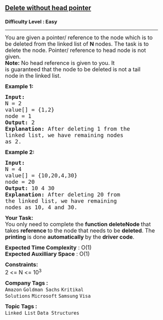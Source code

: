 <h2><a href="https://practice.geeksforgeeks.org/problems/delete-without-head-pointer/1">Delete without head pointer</a></h2><h3>Difficulty Level : Easy</h3><hr><div class="problems_problem_content__Xm_eO"><p><span style="font-size:18px">You are given a pointer/ reference to the node which is to be deleted from the&nbsp;linked list of <strong>N&nbsp;</strong>nodes. The task is to delete the node. Pointer/ reference to head node is not given.&nbsp;</span><br>
<span style="font-size:18px"><strong>Note:</strong> No head reference is given to you. It is&nbsp;guaranteed&nbsp;that the node to be deleted is<strong>&nbsp;</strong>not a tail node<strong>&nbsp;</strong>in the linked list.</span></p>

<p><span style="font-size:18px"><strong>Example 1:</strong></span></p>

<pre><span style="font-size:18px"><strong>Input:
</strong>N = 2
value[] = {1,2}
node = 1
<strong>Output: </strong>2<strong>
Explanation: </strong>After deleting 1 from the
linked list, we have remaining nodes
as 2.</span>
</pre>

<p><span style="font-size:18px"><strong>Example 2:</strong></span></p>

<pre><span style="font-size:18px"><strong>Input:
</strong>N = 4
value[] = {10,20,4,30}
node = 20
<strong>Output: </strong>10 4 30<strong>
Explanation: </strong>After deleting 20 from
the linked list, we have remaining
nodes as 10, 4 and 30.</span></pre>

<p><span style="font-size:18px"><strong>Your Task:</strong><br>
You only need to complete the <strong>function deleteNode </strong>that takes <strong>reference </strong>to the node that needs to be <strong>deleted</strong>. The <strong>printing </strong>is done <strong>automatically </strong>by the<strong> driver code</strong>.</span></p>

<p><span style="font-size:18px"><strong>Expected Time Complexity</strong> : O(1)<br>
<strong>Expected Auxilliary Space</strong> : O(1)</span></p>

<p><span style="font-size:18px"><strong>Constraints:</strong><br>
2 &lt;= N &lt;= 10<sup>3</sup></span></p>
</div><p><span style=font-size:18px><strong>Company Tags : </strong><br><code>Amazon</code>&nbsp;<code>Goldman Sachs</code>&nbsp;<code>Kritikal Solutions</code>&nbsp;<code>Microsoft</code>&nbsp;<code>Samsung</code>&nbsp;<code>Visa</code>&nbsp;<br><p><span style=font-size:18px><strong>Topic Tags : </strong><br><code>Linked List</code>&nbsp;<code>Data Structures</code>&nbsp;